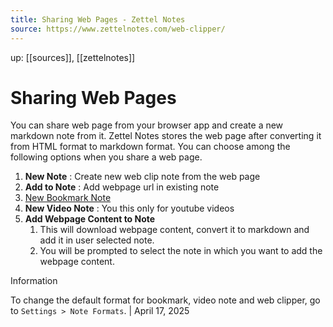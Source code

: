 ```yaml
---
title: Sharing Web Pages - Zettel Notes
source: https://www.zettelnotes.com/web-clipper/
---
```


up: [[sources]], [[zettelnotes]]

# Sharing Web Pages

You can share web page from your browser app and create a new markdown note from it. Zettel Notes stores the web page after converting it from HTML format to markdown format. You can choose among the following options when you share a web page.

1. **New Note** : Create new web clip note from the web page
2. **Add to Note** : Add webpage url in existing note
3. [New Bookmark Note](https://www.zettelnotes.com/web-clipper/../note/note-types/#bookmark-note)
4. **New Video Note** : You this only for youtube videos
5. **Add Webpage Content to Note**
   1. This will download webpage content, convert it to markdown and add it in user selected note.
   2. You will be prompted to select the note in which you want to add the webpage content.

Information

To change the default format for bookmark, video note and web clipper, go to `Settings > Note Formats`.
| April 17, 2025
